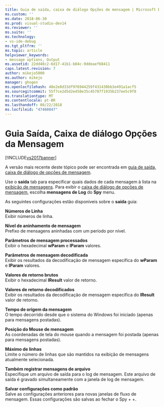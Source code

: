 ```yaml
---
title: Guia de saída, caixa de diálogo Opções de mensagem | Microsoft Docs
ms.custom: ''
ms.date: 2018-06-30
ms.prod: visual-studio-dev14
ms.reviewer: ''
ms.suite: ''
ms.technology:
- vs-ide-debug
ms.tgt_pltfrm: ''
ms.topic: article
helpviewer_keywords:
- message options, Output
ms.assetid: 22dd48c2-6d17-41b1-b84c-9ddeaef68411
caps.latest.revision: 7
author: mikejo5000
ms.author: mikejo
manager: ghogen
ms.openlocfilehash: 48e2e8d33df976944259f431430bb3e491a1acf5
ms.sourcegitcommit: 55f7ce2d5d2e458e35c45787f1935b237ee5c9f8
ms.translationtype: MT
ms.contentlocale: pt-BR
ms.lasthandoff: 08/22/2018
ms.locfileid: "47460847"
---
```

# <a name="output-tab-message-options-dialog-box"></a>Guia Saída, Caixa de diálogo Opções da Mensagem
[!INCLUDE[vs2017banner](../includes/vs2017banner.md)]

A versão mais recente deste tópico pode ser encontrada em [guia de saída, caixa de diálogo de opções de mensagem](https://docs.microsoft.com/visualstudio/debugger/output-tab-message-options-dialog-box).  
  
Use o **saída** tab para especificar quais dados de cada mensagem à lista na [exibição de mensagens](../debugger/messages-view.md). Para exibir o [caixa de diálogo de opções de mensagem](../debugger/message-options-dialog-box.md), escolha **mensagens de Log** do **Spy** menu.  
  
 As seguintes configurações estão disponíveis sobre o **saída** guia:  
  
 **Números de Linha**  
 Exibir números de linha.  
  
 **Nível de aninhamento de mensagem**  
 Prefixo de mensagens aninhadas com um período por nível.  
  
 **Parâmetros de mensagem processados**  
 Exibir o hexadecimal **wParam** e **lParam** valores.  
  
 **Parâmetros de mensagem decodificada**  
 Exibir os resultados da decodificação de mensagem específica do **wParam** e **lParam** valores.  
  
 **Valores de retorno brutos**  
 Exibir o hexadecimal **lResult** valor de retorno.  
  
 **Valores de retorno decodificados**  
 Exibir os resultados da decodificação de mensagem específica do **lResult** valor de retorno.  
  
 **Tempo de origem da mensagem**  
 O tempo decorrido desde que o sistema do Windows foi iniciado (apenas para mensagens postadas).  
  
 **Posição do Mouse de mensagem**  
 As coordenadas de tela do mouse quando a mensagem foi postada (apenas para mensagens postadas).  
  
 **Máximo de linhas**  
 Limite o número de linhas que são mantidos na exibição de mensagens atualmente selecionada.  
  
 **Também registrar mensagens de arquivo**  
 Especifique um arquivo de saída para o log de mensagem. Este arquivo de saída é gravado simultaneamente com a janela de log de mensagem.  
  
 **Salvar configurações como padrão**  
 Salve as configurações anteriores para novas janelas de fluxo de mensagem. Essas configurações são salvas ao fechar o Spy + +.



